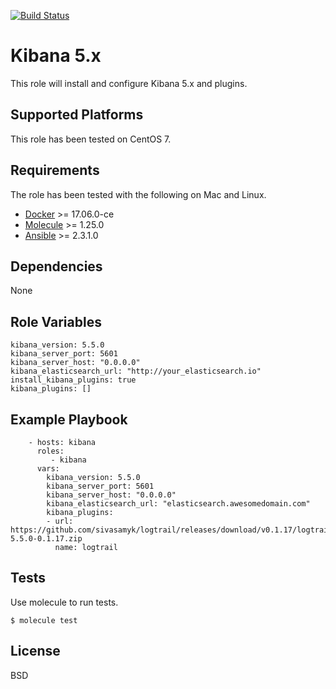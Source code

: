 [![Build Status](https://travis-ci.org/tonyganga/ansible-kibana.svg?branch=master)](https://travis-ci.org/tonyganga/ansible-kibana)

Kibana 5.x
=========

This role will install and configure Kibana 5.x and plugins.

Supported Platforms
-------------------

This role has been tested on CentOS 7.

Requirements
------------
The role has been tested with the following on Mac and Linux.

* [Docker](https://www.docker.com/) >= 17.06.0-ce
* [Molecule](https://github.com/metacloud/molecule) >= 1.25.0
* [Ansible](https://www.ansible.com/) >= 2.3.1.0

Dependencies
------------

None

Role Variables
--------------

```
kibana_version: 5.5.0
kibana_server_port: 5601
kibana_server_host: "0.0.0.0"
kibana_elasticsearch_url: "http://your_elasticsearch.io"
install_kibana_plugins: true
kibana_plugins: []

```

Example Playbook
----------------

```
    - hosts: kibana
      roles:
         - kibana
      vars:
        kibana_version: 5.5.0
        kibana_server_port: 5601
        kibana_server_host: "0.0.0.0"
        kibana_elasticsearch_url: "elasticsearch.awesomedomain.com"
        kibana_plugins:
        - url: https://github.com/sivasamyk/logtrail/releases/download/v0.1.17/logtrail-5.5.0-0.1.17.zip
          name: logtrail
```

Tests
-----
Use molecule to run tests.

```
$ molecule test
```

License
-------

BSD
